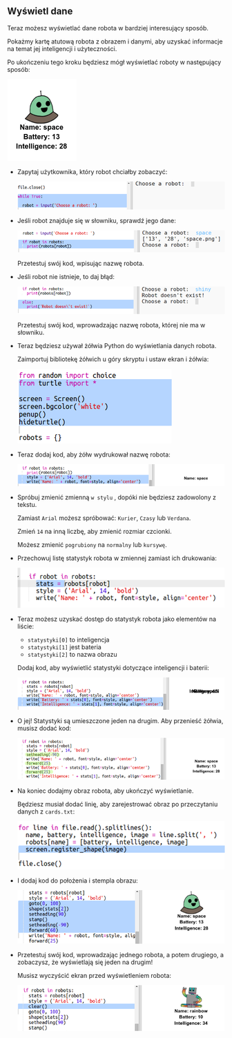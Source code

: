 ## Wyświetl dane

Teraz możesz wyświetlać dane robota w bardziej interesujący sposób.

Pokażmy kartę atutową robota z obrazem i danymi, aby uzyskać informacje na temat jej inteligencji i użyteczności.

Po ukończeniu tego kroku będziesz mógł wyświetlać roboty w następujący sposób:

![zrzut ekranu](images/robotrumps-example.png)

+ Zapytaj użytkownika, który robot chciałby zobaczyć:
    
    ![zrzut ekranu](images/robotrumps-choose.png)

+ Jeśli robot znajduje się w słowniku, sprawdź jego dane:
    
    ![zrzut ekranu](images/robotrumps-if.png)
    
    Przetestuj swój kod, wpisując nazwę robota.

+ Jeśli robot nie istnieje, to daj błąd:
    
    ![zrzut ekranu](images/robotrumps-else.png)
    
    Przetestuj swój kod, wprowadzając nazwę robota, której nie ma w słowniku.

+ Teraz będziesz używał żółwia Python do wyświetlania danych robota.
    
    Zaimportuj bibliotekę żółwich u góry skryptu i ustaw ekran i żółwia:
    
    ![zrzut ekranu](images/robotrumps-turtle.png)

+ Teraz dodaj kod, aby żółw wydrukował nazwę robota:
    
    ![zrzut ekranu](images/robotrumps-name.png)

+ Spróbuj zmienić zmienną `w stylu` , dopóki nie będziesz zadowolony z tekstu.
    
    Zamiast `Arial` możesz spróbować: `Kurier`, `Czasy` lub `Verdana`.
    
    Zmień `14` na inną liczbę, aby zmienić rozmiar czcionki.
    
    Możesz zmienić `pogrubiony` na `normalny` lub `kursywę`.

+ Przechowuj listę statystyk robota w zmiennej zamiast ich drukowania:
    
    ![zrzut ekranu](images/robotrumps-stats.png)

+ Teraz możesz uzyskać dostęp do statystyk robota jako elementów na liście:
    
    + `statystyki[0]` to inteligencja
    + `statystyki[1]` jest bateria
    + `statystyki[2]` to nazwa obrazu
    
    Dodaj kod, aby wyświetlić statystyki dotyczące inteligencji i baterii:
    
    ![zrzut ekranu](images/robotrumps-stats-2.png)

+ O jej! Statystyki są umieszczone jeden na drugim. Aby przenieść żółwia, musisz dodać kod:
    
    ![zrzut ekranu](images/robotrumps-stats-3.png)

+ Na koniec dodajmy obraz robota, aby ukończyć wyświetlanie.
    
    Będziesz musiał dodać linię, aby zarejestrować obraz po przeczytaniu danych z `cards.txt`:
    
    ![zrzut ekranu](images/robotrumps-register.png)

+ I dodaj kod do położenia i stempla obrazu:
    
    ![zrzut ekranu](images/robotrumps-image.png)

+ Przetestuj swój kod, wprowadzając jednego robota, a potem drugiego, a zobaczysz, że wyświetlają się jeden na drugim!
    
    Musisz wyczyścić ekran przed wyświetleniem robota:
    
    ![zrzut ekranu](images/robotrumps-clear.png)